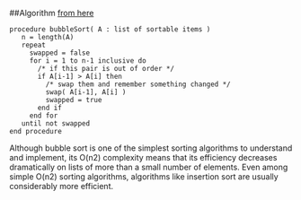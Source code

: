 

##Algorithm
[from here](https://en.wikipedia.org/wiki/Bubble_sort#Pseudocode_implementation)
```
procedure bubbleSort( A : list of sortable items )
   n = length(A)
   repeat 
     swapped = false
     for i = 1 to n-1 inclusive do
       /* if this pair is out of order */
       if A[i-1] > A[i] then
         /* swap them and remember something changed */
         swap( A[i-1], A[i] )
         swapped = true
       end if
     end for
   until not swapped
end procedure
```
Although bubble sort is one of the simplest sorting algorithms to understand and implement, its O(n2) complexity means that its efficiency decreases dramatically on lists of more than a small number of elements. Even among simple O(n2) sorting algorithms, algorithms like insertion sort are usually considerably more efficient.


